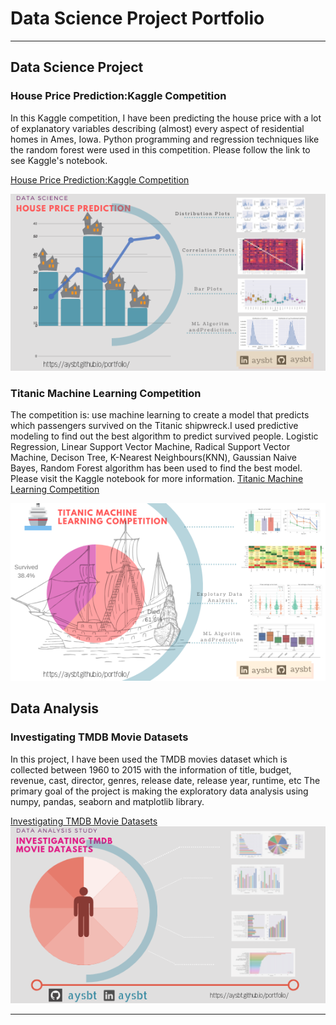 # Data Science Project Portfolio

---

## Data Science Project
### House Price Prediction:Kaggle Competition
In this Kaggle competition, I have been predicting the house price with a lot of explanatory variables describing (almost) every aspect of residential homes in Ames, Iowa. Python programming and regression techniques like the random forest were used in this competition. Please follow the link to see Kaggle's notebook. 

[House Price Prediction:Kaggle Competition](https://www.kaggle.com/aaysbt/house-price-11-eda-model-predictions)

<img src="images/ds_hp.png?raw=true"/>


### Titanic Machine Learning Competition
The competition is: use machine learning to create a model that predicts which passengers survived on the Titanic shipwreck.I used predictive modeling to find out the best algorithm to predict survived people. Logistic Regression, Linear Support Vector Machine, Radical Support Vector Machine, Decison Tree, K-Nearest Neighbours(KNN), Gaussian Naive Bayes, Random Forest algorithm has been used to find the best model. Please visit the Kaggle notebook for more information.
[Titanic Machine Learning Competition](https://www.kaggle.com/aaysbt/titanic-datasets-eda-fe-dc-model-predictions)

<img src="images/titanic.png?raw=true"/>


## Data Analysis 
### Investigating TMDB Movie Datasets
In this project, I have been used the TMDB movies dataset which is collected between 1960 to 2015 with the information of title, budget, revenue, cast, director, genres, release date, release year, runtime, etc The primary goal of the project is making the exploratory data analysis using numpy, pandas, seaborn and matplotlib library. 

[Investigating TMDB Movie Datasets](https://medium.com/my-data-camp-journey/investigating-tmdb-movie-datasets-4ee04c263915)
<img src="images/Data_Analysis_Study.png?raw=true"/>

---
<p style="font-size:11px">
<!-- Remove above link if you don't want to attibute -->
